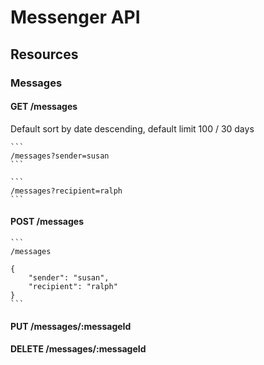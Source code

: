 # Messenger API

## Resources

### Messages

#### GET /messages
Default sort by date descending, default limit 100 / 30 days

    ```
    /messages?sender=susan
    ```

    ```
    /messages?recipient=ralph
    ```


#### POST /messages

    ```
    /messages

    {
        "sender": "susan",
        "recipient": "ralph"
    }
    ```

#### PUT /messages/:messageId
#### DELETE /messages/:messageId
